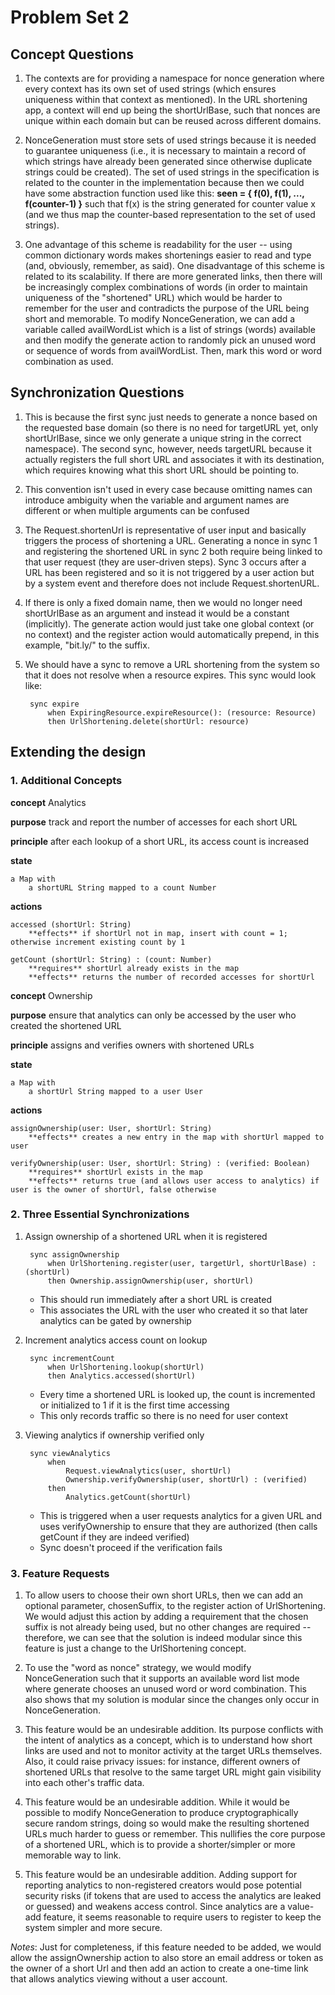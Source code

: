 # Problem Set 2

## Concept Questions

1. The contexts are for providing a namespace for nonce generation where every context has its own set of used strings (which ensures uniqueness within that context as mentioned). In the URL shortening app, a context will end up being the shortUrlBase, such that nonces are unique within each domain but can be reused across different domains.

2. NonceGeneration must store sets of used strings because it is needed to guarantee uniqueness (i.e., it is necessary to maintain a record of which strings have already been generated since otherwise duplicate strings could be created). The set of used strings in the specification is related to the counter in the implementation because then we could have some abstraction function used like this: **seen = { f(0), f(1), ..., f(counter-1) }** such that f(x) is the string generated for counter value x (and we thus map the counter-based representation to the set of used strings). 

3. One advantage of this scheme is readability for the user -- using common dictionary words makes shortenings easier to read and type (and, obviously, remember, as said). One disadvantage of this scheme is related to its scalability. If there are more generated links, then there will be increasingly complex combinations of words (in order to maintain uniqueness of the "shortened" URL) which would be harder to remember for the user and contradicts the purpose of the URL being short and memorable. To modify NonceGeneration, we can add a variable called availWordList which is a list of strings (words) available and then modify the generate action to randomly pick an unused word or sequence of words from availWordList. Then, mark this word or word combination as used. 

## Synchronization Questions

1. This is because the first sync just needs to generate a nonce based on the requested base domain (so there is no need for targetURL yet, only shortUrlBase, since we only generate a unique string in the correct namespace). The second sync, however, needs targetURL because it actually registers the full short URL and associates it with its destination, which requires knowing what this short URL should be pointing to.

2. This convention isn't used in every case because omitting names can introduce ambiguity when the variable and argument names are different or when multiple arguments can be confused

3. The Request.shortenUrl is representative of user input and basically triggers the process of shortening a URL. Generating a nonce in sync 1 and registering the shortened URL in sync 2 both require being linked to that user request (they are user-driven steps). Sync 3 occurs after a URL has been registered and so it is not triggered by a user action but by a system event and therefore does not include Request.shortenURL.

4. If there is only a fixed domain name, then we would no longer need shortUrlBase as an argument and instead it would be a constant (implicitly). The generate action would just take one global context (or no context) and the register action would automatically prepend, in this example, "bit.ly/" to the suffix. 

5. We should have a sync to remove a URL shortening from the system so that it does not resolve when a resource expires. This sync would look like:

        sync expire
            when ExpiringResource.expireResource(): (resource: Resource)
            then UrlShortening.delete(shortUrl: resource)


## Extending the design

### 1. Additional Concepts

**concept** Analytics

**purpose** track and report the number of accesses for each short URL

**principle** after each lookup of a short URL, its access count is increased

**state**

    a Map with
        a shortURL String mapped to a count Number

**actions**

    accessed (shortUrl: String)
        **effects** if shortUrl not in map, insert with count = 1; otherwise increment existing count by 1

    getCount (shortUrl: String) : (count: Number)
        **requires** shortUrl already exists in the map
        **effects** returns the number of recorded accesses for shortUrl

**concept** Ownership

**purpose** ensure that analytics can only be accessed by the user who created the shortened URL

**principle** assigns and verifies owners with shortened URLs

**state** 

    a Map with 
        a shortUrl String mapped to a user User


**actions**

    assignOwnership(user: User, shortUrl: String) 
        **effects** creates a new entry in the map with shortUrl mapped to user

    verifyOwnership(user: User, shortUrl: String) : (verified: Boolean)
        **requires** shortUrl exists in the map
        **effects** returns true (and allows user access to analytics) if user is the owner of shortUrl, false otherwise
    

### 2. Three Essential Synchronizations

1. Assign ownership of a shortened URL when it is registered

        sync assignOwnership
            when UrlShortening.register(user, targetUrl, shortUrlBase) : (shortUrl)
            then Ownership.assignOwnership(user, shortUrl)

    - This should run immediately after a short URL is created
    - This associates the URL with the user who created it so that later analytics can be gated by ownership

2. Increment analytics access count on lookup

        sync incrementCount 
            when UrlShortening.lookup(shortUrl)
            then Analytics.accessed(shortUrl)

    - Every time a shortened URL is looked up, the count is incremented or initialized to 1 if it is the first time accessing
    - This only records traffic so there is no need for user context

3. Viewing analytics if ownership verified only

        sync viewAnalytics
            when 
                Request.viewAnalytics(user, shortUrl)
                Ownership.verifyOwnership(user, shortUrl) : (verified)
            then
                Analytics.getCount(shortUrl)

    - This is triggered when a user requests analytics for a given URL and uses verifyOwnership to ensure that they are authorized (then calls getCount if they are indeed verified)
    - Sync doesn't proceed if the verification fails

### 3. Feature Requests

1. To allow users to choose their own short URLs, then we can add an optional parameter, chosenSuffix, to the register action of UrlShortening. We would adjust this action by adding a requirement that the chosen suffix is not already being used, but no other changes are required -- therefore, we can see that the solution is indeed modular since this feature is just a change to the UrlShortening concept.

2. To use the "word as nonce" strategy, we would modify NonceGeneration such that it supports an available word list mode where generate chooses an unused word or word combination. This also shows that my solution is modular since the changes only occur in NonceGeneration.

3. This feature would be an undesirable addition. Its purpose conflicts with the intent of analytics as a concept, which is to understand how short links are used and not to monitor activity at the target URLs themselves. Also, it could raise privacy issues: for instance, different owners of shortened URLs that resolve to the same target URL might gain visibility into each other's traffic data.

4. This feature would be an undesirable addition. While it would be possible to modify NonceGeneration to produce cryptographically secure random strings, doing so would make the resulting shortened URLs much harder to guess or remember. This nullifies the core purpose of a shortened URL, which is to provide a shorter/simpler or more memorable way to link.

5. This feature would be an undesirable addition. Adding support for reporting analytics to non-registered creators would pose potential security risks (if tokens that are used to access the analytics are leaked or guessed) and weakens access control. Since analytics are a value-add feature, it seems reasonable to require users to register to keep the system simpler and more secure. 

*Notes*: Just for completeness, if this feature needed to be added, we would allow the assignOwnership action to also store an email address or token as the owner of a short Url and then add an action to create a one-time link that allows analytics viewing without a user account.